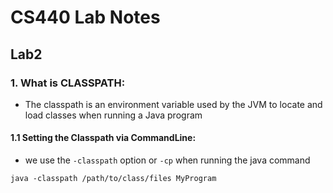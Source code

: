 # CS440 Lab Notes
## Lab2
### 1. What is CLASSPATH:
- The classpath is an environment variable used by the JVM to locate and load classes when running a Java program
#### 1.1 Setting the Classpath via CommandLine:
- we use the `-classpath` option or `-cp` when running the java command

```Shell
java -classpath /path/to/class/files MyProgram
```
